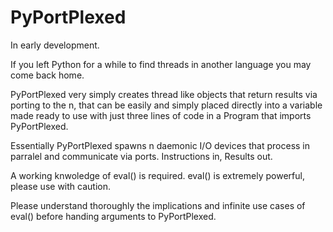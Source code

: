 # PyPortPlexed

In early development.

If you left Python for a while to find threads in another language you may come
back home.

PyPortPlexed very simply creates thread like objects that return results via porting
to the n, that can be easily and simply placed directly into a variable made ready to
use with just three lines of code in a Program that imports PyPortPlexed.

Essentially PyPortPlexed spawns n daemonic I/O devices that process in parralel
and communicate via ports. Instructions in, Results out.

A working knwoledge of eval() is required. eval() is extremely powerful, please use
with caution.

Please understand thoroughly the implications and infinite use cases of eval()
before handing arguments to PyPortPlexed.
